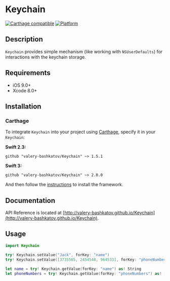 # Keychain

[![Carthage compatible](https://img.shields.io/badge/Carthage-compatible-4BC51D.svg?style=flat)](https://github.com/Carthage/Carthage)
[![Platform](https://img.shields.io/badge/platform-ios-lightgrey.svg)]()

## Description
`Keychain` provides simple mechanism (like working with `NSUserDefaults`) for interactions with the keychain storage.

## Requirements
- iOS 9.0+
- Xcode 8.0+

## Installation
### Carthage

To integrate `Keychain` into your project using [Carthage](https://github.com/Carthage/Carthage), specify it in your `Keychain`:

**Swift 2.3:**
```
github "valery-bashkatov/Keychain" ~> 1.5.1
```

**Swift 3:**
```
github "valery-bashkatov/Keychain" ~> 2.0.0
```

And then follow the [instructions](https://github.com/Carthage/Carthage#if-youre-building-for-ios-tvos-or-watchos) to install the framework.

## Documentation
API Reference is located at [http://valery-bashkatov.github.io/Keychain](http://valery-bashkatov.github.io/Keychain).

## Usage

```swift
import Keychain

try! Keychain.setValue("Jack", forKey: "name")
try! Keychain.setValue([3735565, 2454548, 964533], forKey: "phoneNumbers")
        
let name = try! Keychain.getValue(forKey: "name") as! String
let phoneNumbers = try! Keychain.getValue(forKey: "phoneNumbers") as! [Int]
```